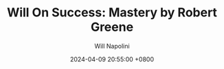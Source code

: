 ---
title: "Will On Success: Mastery by Robert Greene"
author: Will Napolini
date: 2024-04-09 20:55:00 +0800
categories: [Mindset, Book-summaries]
tags:
  [
    mastery,
    robert-greene,
    success,
    expertise,
    skill-development,
    deliberate-practice,
    deep-work,
    craftsmanship,
    talent,
    long-term-goals,
    learning-mindset,
    passion,
    self-improvement,
    career-growth,
    high-performance
  ]
image: https://pbs.twimg.com/media/GO11KUuWgBEdwBN?format=jpg&name=large
alt: "Will On Success: Mastery by Robert Greene"
fallback:
  -
  # Replace with the URL of your backup image
  -
  # Replace with the URL of your backup image
---